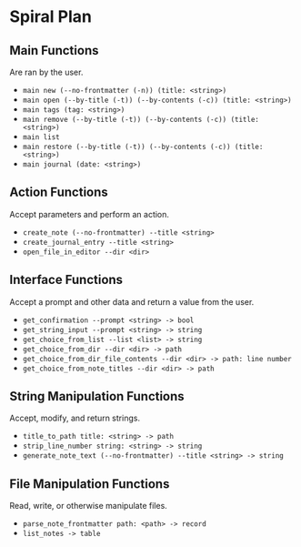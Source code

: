 # Spiral Plan

## Main Functions

Are ran by the user.

- `main new (--no-frontmatter (-n)) (title: <string>)`
- `main open (--by-title (-t)) (--by-contents (-c)) (title: <string>)`
- `main tags (tag: <string>)`
- `main remove (--by-title (-t)) (--by-contents (-c)) (title: <string>)` 
- `main list`
- `main restore (--by-title (-t)) (--by-contents (-c)) (title: <string>)`
- `main journal (date: <string>)`

## Action Functions

Accept parameters and perform an action.

- `create_note (--no-frontmatter) --title <string>`
- `create_journal_entry --title <string>`
- `open_file_in_editor --dir <dir>`

## Interface Functions

Accept a prompt and other data and return a value from the user.

- `get_confirmation --prompt <string> -> bool`
- `get_string_input --prompt <string> -> string`
- `get_choice_from_list --list <list> -> string`
- `get_choice_from_dir --dir <dir> -> path`
- `get_choice_from_dir_file_contents --dir <dir> -> path: line number`
- `get_choice_from_note_titles --dir <dir> -> path`

## String Manipulation Functions

Accept, modify, and return strings.

- `title_to_path title: <string> -> path`
- `strip_line_number string: <string> -> string`
- `generate_note_text (--no-frontmatter) --title <string> -> string`

## File Manipulation Functions

Read, write, or otherwise manipulate files.

- `parse_note_frontmatter path: <path> -> record`
- `list_notes -> table`

